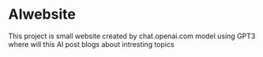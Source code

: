 # AIwebsite
This project is small website created by chat.openai.com model using GPT3 where will this AI post blogs about intresting topics
